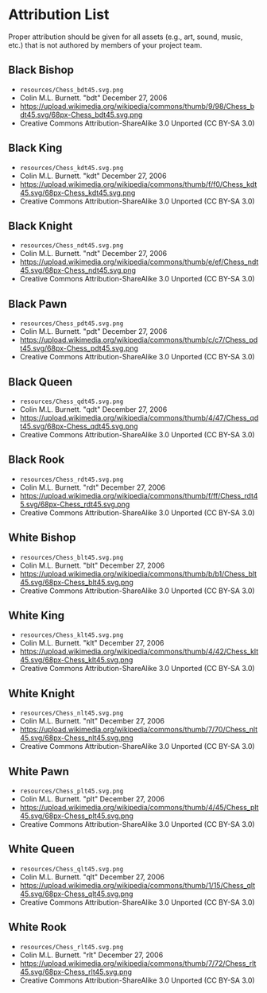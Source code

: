 # Attribution List

Proper attribution should be given for all assets (e.g., art, sound, music, etc.) that is not
authored by members of your project team.

## Black Bishop
* `resources/Chess_bdt45.svg.png`
* Colin M.L. Burnett. "bdt" December 27, 2006
* https://upload.wikimedia.org/wikipedia/commons/thumb/9/98/Chess_bdt45.svg/68px-Chess_bdt45.svg.png
* Creative Commons Attribution-ShareAlike 3.0 Unported (CC BY-SA 3.0)

## Black King
* `resources/Chess_kdt45.svg.png`
* Colin M.L. Burnett. "kdt" December 27, 2006
* https://upload.wikimedia.org/wikipedia/commons/thumb/f/f0/Chess_kdt45.svg/68px-Chess_kdt45.svg.png
* Creative Commons Attribution-ShareAlike 3.0 Unported (CC BY-SA 3.0)

## Black Knight
* `resources/Chess_ndt45.svg.png`
* Colin M.L. Burnett. "ndt" December 27, 2006
* https://upload.wikimedia.org/wikipedia/commons/thumb/e/ef/Chess_ndt45.svg/68px-Chess_ndt45.svg.png
* Creative Commons Attribution-ShareAlike 3.0 Unported (CC BY-SA 3.0)

## Black Pawn
* `resources/Chess_pdt45.svg.png`
* Colin M.L. Burnett. "pdt" December 27, 2006
* https://upload.wikimedia.org/wikipedia/commons/thumb/c/c7/Chess_pdt45.svg/68px-Chess_pdt45.svg.png
* Creative Commons Attribution-ShareAlike 3.0 Unported (CC BY-SA 3.0)

## Black Queen
* `resources/Chess_qdt45.svg.png`
* Colin M.L. Burnett. "qdt" December 27, 2006
* https://upload.wikimedia.org/wikipedia/commons/thumb/4/47/Chess_qdt45.svg/68px-Chess_qdt45.svg.png
* Creative Commons Attribution-ShareAlike 3.0 Unported (CC BY-SA 3.0)

## Black Rook
* `resources/Chess_rdt45.svg.png`
* Colin M.L. Burnett. "rdt" December 27, 2006
* https://upload.wikimedia.org/wikipedia/commons/thumb/f/ff/Chess_rdt45.svg/68px-Chess_rdt45.svg.png
* Creative Commons Attribution-ShareAlike 3.0 Unported (CC BY-SA 3.0)

## White Bishop
* `resources/Chess_blt45.svg.png`
* Colin M.L. Burnett. "blt" December 27, 2006
* https://upload.wikimedia.org/wikipedia/commons/thumb/b/b1/Chess_blt45.svg/68px-Chess_blt45.svg.png
* Creative Commons Attribution-ShareAlike 3.0 Unported (CC BY-SA 3.0)

## White King
* `resources/Chess_klt45.svg.png`
* Colin M.L. Burnett. "klt" December 27, 2006
* https://upload.wikimedia.org/wikipedia/commons/thumb/4/42/Chess_klt45.svg/68px-Chess_klt45.svg.png
* Creative Commons Attribution-ShareAlike 3.0 Unported (CC BY-SA 3.0)

## White Knight
* `resources/Chess_nlt45.svg.png`
* Colin M.L. Burnett. "nlt" December 27, 2006
* https://upload.wikimedia.org/wikipedia/commons/thumb/7/70/Chess_nlt45.svg/68px-Chess_nlt45.svg.png
* Creative Commons Attribution-ShareAlike 3.0 Unported (CC BY-SA 3.0)

## White Pawn
* `resources/Chess_plt45.svg.png`
* Colin M.L. Burnett. "plt" December 27, 2006
* https://upload.wikimedia.org/wikipedia/commons/thumb/4/45/Chess_plt45.svg/68px-Chess_plt45.svg.png
* Creative Commons Attribution-ShareAlike 3.0 Unported (CC BY-SA 3.0)

## White Queen
* `resources/Chess_qlt45.svg.png`
* Colin M.L. Burnett. "qlt" December 27, 2006
* https://upload.wikimedia.org/wikipedia/commons/thumb/1/15/Chess_qlt45.svg/68px-Chess_qlt45.svg.png
* Creative Commons Attribution-ShareAlike 3.0 Unported (CC BY-SA 3.0)

## White Rook
* `resources/Chess_rlt45.svg.png`
* Colin M.L. Burnett. "rlt" December 27, 2006
* https://upload.wikimedia.org/wikipedia/commons/thumb/7/72/Chess_rlt45.svg/68px-Chess_rlt45.svg.png
* Creative Commons Attribution-ShareAlike 3.0 Unported (CC BY-SA 3.0)

